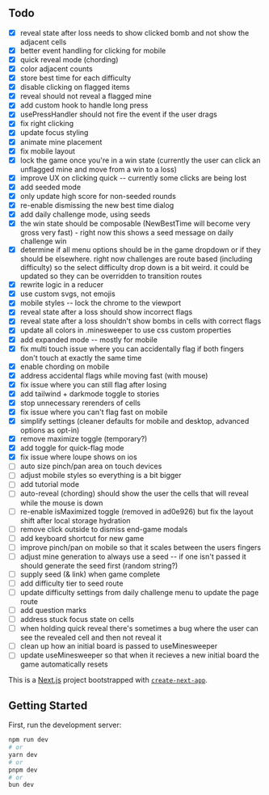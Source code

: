 ## Todo

- [x] reveal state after loss needs to show clicked bomb and not show the adjacent cells
- [x] better event handling for clicking for mobile
- [x] quick reveal mode (chording)
- [x] color adjacent counts
- [x] store best time for each difficulty
- [x] disable clicking on flagged items
- [x] reveal should not reveal a flagged mine
- [x] add custom hook to handle long press
- [x] usePressHandler should not fire the event if the user drags
- [x] fix right clicking
- [x] update focus styling
- [x] animate mine placement
- [x] fix mobile layout
- [x] lock the game once you're in a win state (currently the user can click an unflagged mine and move from a win to a loss)
- [x] improve UX on clicking quick -- currently some clicks are being lost
- [x] add seeded mode
- [x] only update high score for non-seeded rounds
- [x] re-enable dismissing the new best time dialog
- [x] add daily challenge mode, using seeds
- [x] the win state should be composable (NewBestTime will become very gross very fast) - right now this shows a seed message on daily challenge win
- [x] determine if all menu options should be in the game dropdown or if they should be elsewhere. right now challenges are route based (including difficulty) so the select difficulty drop down is a bit weird. it could be updated so they can be overridden to transition routes
- [x] rewrite logic in a reducer
- [x] use custom svgs, not emojis
- [x] mobile styles -- lock the chrome to the viewport
- [x] reveal state after a loss should show incorrect flags
- [x] reveal state after a loss shouldn't show bombs in cells with correct flags
- [x] update all colors in .minesweeper to use css custom properties
- [x] add expanded mode -- mostly for mobile
- [x] fix multi touch issue where you can accidentally flag if both fingers don't touch at exactly the same time
- [x] enable chording on mobile
- [x] address accidental flags while moving fast (with mouse)
- [x] fix issue where you can still flag after losing
- [x] add tailwind + darkmode toggle to stories
- [x] stop unnecessary rerenders of cells
- [x] fix issue where you can't flag fast on mobile
- [x] simplify settings (cleaner defaults for mobile and desktop, advanced options as opt-in)
- [x] remove maximize toggle (temporary?)
- [x] add toggle for quick-flag mode
- [x] fix issue where loupe shows on ios
- [ ] auto size pinch/pan area on touch devices
- [ ] adjust mobile styles so everything is a bit bigger
- [ ] add tutorial mode
- [ ] auto-reveal (chording) should show the user the cells that will reveal while the mouse is down
- [ ] re-enable isMaximized toggle (removed in ad0e926) but fix the layout shift after local storage hydration
- [ ] remove click outside to dismiss end-game modals
- [ ] add keyboard shortcut for new game
- [ ] improve pinch/pan on mobile so that it scales between the users fingers
- [ ] adjust mine generation to always use a seed -- if one isn't passed it should generate the seed first (random string?)
- [ ] supply seed (& link) when game complete
- [ ] add difficulty tier to seed route
- [ ] update difficulty settings from daily challenge menu to update the page route
- [ ] add question marks
- [ ] address stuck focus state on cells
- [ ] when holding quick reveal there's sometimes a bug where the user can see the revealed cell and then not reveal it
- [ ] clean up how an initial board is passed to useMinesweeper
- [ ] update useMinesweeper so that when it recieves a new initial board the game automatically resets

This is a [Next.js](https://nextjs.org) project bootstrapped with [`create-next-app`](https://nextjs.org/docs/app/api-reference/cli/create-next-app).

## Getting Started

First, run the development server:

```bash
npm run dev
# or
yarn dev
# or
pnpm dev
# or
bun dev
```
